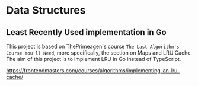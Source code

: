 # Data Structures

##  Least Recently Used implementation in Go

This project is based on ThePrimeagen's course `The Last Algorithm's Course You'll Need`, more specifically, the section on Maps and LRU Cache. The aim of this project is to implement LRU in Go instead of TypeScript.

https://frontendmasters.com/courses/algorithms/implementing-an-lru-cache/


